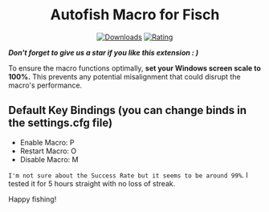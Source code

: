 <div align="center">
  <h1>Autofish Macro for Fisch</h1>

  [![Downloads](https://img.shields.io/badge/Downloads-3k%2B-blue?style=for-the-badge&logo=download&logoColor=white)](#)
  [![Rating](https://img.shields.io/badge/Rating-5%20Stars-Gold?style=for-the-badge)](#)
</div>

***Don't forget to give us a star if you like this extension : )***
 
To ensure the macro functions optimally, **set your Windows screen scale to 100%.** This prevents any potential misalignment that could disrupt the macro's performance.

## Default Key Bindings (you can change binds in the settings.cfg file)
- Enable Macro: P  
- Restart Macro: O  
- Disable Macro: M  

`I'm not sure about the Success Rate but it seems to be around 99%`. I tested it for 5 hours straight with no loss of streak.

Happy fishing!
